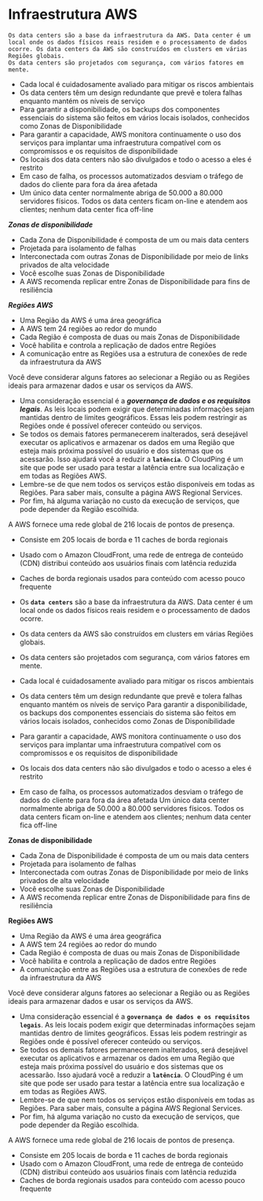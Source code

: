 # Infraestrutura AWS

    Os data centers são a base da infraestrutura da AWS. Data center é um local onde os dados físicos reais residem e o processamento de dados ocorre. Os data centers da AWS são construídos em clusters em várias Regiões globais.
    Os data centers são projetados com segurança, com vários fatores em mente.

- Cada local é cuidadosamente avaliado para mitigar os riscos ambientais
- Os data centers têm um design redundante que prevê e tolera falhas enquanto mantém os níveis de serviço
- Para garantir a disponibilidade, os backups dos componentes essenciais do sistema são feitos em vários locais isolados, conhecidos como Zonas de Disponibilidade
- Para garantir a capacidade, AWS monitora continuamente o uso dos serviços para implantar uma infraestrutura compatível com os compromissos e os requisitos de disponibilidade
- Os locais dos data centers não são divulgados e todo o acesso a eles é restrito
- Em caso de falha, os processos automatizados desviam o tráfego de dados do cliente para fora da área afetada
- Um único data center normalmente abriga de 50.000 a 80.000 servidores físicos. Todos os data centers ficam on-line e atendem aos clientes; nenhum data center fica off-line

**_Zonas de disponibilidade_**

- Cada Zona de Disponibilidade é composta de um ou mais data centers
- Projetada para isolamento de falhas
- Interconectada com outras Zonas de Disponibilidade por meio de links privados de alta velocidade
- Você escolhe suas Zonas de Disponibilidade
- A AWS recomenda replicar entre Zonas de Disponibilidade para fins de resiliência

**_Regiões AWS_**

- Uma Região da AWS é uma área geográfica
- A AWS tem 24 regiões ao redor do mundo
- Cada Região é composta de duas ou mais Zonas de Disponibilidade
- Você habilita e controla a replicação de dados entre Regiões
- A comunicação entre as Regiões usa a estrutura de conexões de rede da infraestrutura da AWS

Você deve considerar alguns fatores ao selecionar a Região ou as Regiões ideais para armazenar dados e usar os serviços da AWS.

- Uma consideração essencial é a **_governança de dados e os requisitos legais_**. As leis locais podem exigir que determinadas informações sejam mantidas dentro de limites geográficos. Essas leis podem restringir as Regiões onde é possível oferecer conteúdo ou serviços.
- Se todos os demais fatores permanecerem inalterados, será desejável executar os aplicativos e armazenar os dados em uma Região que esteja mais próxima possível do usuário e dos sistemas que os acessarão. Isso ajudará você a reduzir a **`latência`**. O CloudPing é um site que pode ser usado para testar a latência entre sua localização e em todas as Regiões AWS.
- Lembre-se de que nem todos os serviços estão disponíveis em todas as Regiões. Para saber mais, consulte a página AWS Regional Services.
- Por fim, há alguma variação no custo da execução de serviços, que pode depender da Região escolhida.

A AWS fornece uma rede global de 216 locais de pontos de presença.

- Consiste em 205 locais de borda e 11 caches de borda regionais
- Usado com o Amazon CloudFront, uma rede de entrega de conteúdo (CDN) distribui conteúdo aos usuários finais com latência reduzida
- Caches de borda regionais usados para conteúdo com acesso pouco frequente
- Os **`data centers`** são a base da infraestrutura da AWS. Data center é um local onde os dados físicos reais residem e o processamento de dados ocorre.
- Os data centers da AWS são construídos em clusters em várias Regiões globais.
- Os data centers são projetados com segurança, com vários fatores em mente.

- Cada local é cuidadosamente avaliado para mitigar os riscos ambientais
- Os data centers têm um design redundante que prevê e tolera falhas enquanto mantém os níveis de serviço
  Para garantir a disponibilidade, os backups dos componentes essenciais do sistema são feitos em vários locais isolados, conhecidos como Zonas de Disponibilidade
- Para garantir a capacidade, AWS monitora continuamente o uso dos serviços para implantar uma infraestrutura compatível com os compromissos e os requisitos de disponibilidade
- Os locais dos data centers não são divulgados e todo o acesso a eles é restrito
- Em caso de falha, os processos automatizados desviam o tráfego de dados do cliente para fora da área afetada
  Um único data center normalmente abriga de 50.000 a 80.000 servidores físicos. Todos os data centers ficam on-line e atendem aos clientes; nenhum data center fica off-line

**Zonas de disponibilidade**

- Cada Zona de Disponibilidade é composta de um ou mais data centers
- Projetada para isolamento de falhas
- Interconectada com outras Zonas de Disponibilidade por meio de links privados de alta velocidade
- Você escolhe suas Zonas de Disponibilidade
- A AWS recomenda replicar entre Zonas de Disponibilidade para fins de resiliência

**Regiões AWS**

- Uma Região da AWS é uma área geográfica
- A AWS tem 24 regiões ao redor do mundo
- Cada Região é composta de duas ou mais Zonas de Disponibilidade
- Você habilita e controla a replicação de dados entre Regiões
- A comunicação entre as Regiões usa a estrutura de conexões de rede da infraestrutura da AWS

Você deve considerar alguns fatores ao selecionar a Região ou as Regiões ideais para armazenar dados e usar os serviços da AWS.

- Uma consideração essencial é a **`governança de dados e os requisitos legais`**. As leis locais podem exigir que determinadas informações sejam mantidas dentro de limites geográficos. Essas leis podem restringir as Regiões onde é possível oferecer conteúdo ou serviços.
- Se todos os demais fatores permanecerem inalterados, será desejável executar os aplicativos e armazenar os dados em uma Região que esteja mais próxima possível do usuário e dos sistemas que os acessarão. Isso ajudará você a reduzir a **`latência`**. O CloudPing é um site que pode ser usado para testar a latência entre sua localização e em todas as Regiões AWS.
- Lembre-se de que nem todos os serviços estão disponíveis em todas as Regiões. Para saber mais, consulte a página AWS Regional Services.
- Por fim, há alguma variação no custo da execução de serviços, que pode depender da Região escolhida.

A AWS fornece uma rede global de 216 locais de pontos de presença.

- Consiste em 205 locais de borda e 11 caches de borda regionais
- Usado com o Amazon CloudFront, uma rede de entrega de conteúdo (CDN) distribui conteúdo aos usuários finais com latência reduzida
- Caches de borda regionais usados para conteúdo com acesso pouco frequente
